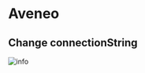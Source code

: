 # Aveneo

## Change connectionString
![info](https://user-images.githubusercontent.com/11798406/32514100-4522365e-c3fc-11e7-8b57-122d9bcdadd8.png)
